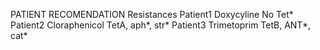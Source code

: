PATIENT		RECOMENDATION		Resistances
Patient1	Doxycyline		No Tet*
Patient2	Cloraphenicol		TetA, aph*, str*
Patient3	Trimetoprim		TetB, ANT*, cat*
